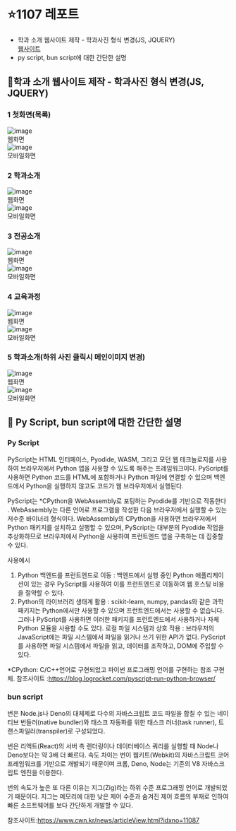 
# ⭐1107 레포트
- 학과 소개 웹사이트 제작 - 학과사진 형식 변경(JS, JQUERY) <br>
<a href="https://seungachoi0925.github.io/cordova/1107/index.html">웹사이트</a> <br>
- py script, bun script에 대한 간단한 설명

## 📑학과 소개 웹사이트 제작 - 학과사진 형식 변경(JS, JQUERY)
### 1 첫화면(목록)
![image](https://github.com/SEUNGACHOI0925/cordova/assets/112832677/31cfbd84-d352-4473-ba85-21701a8848a4) <br>웹화면<br>
![image](https://github.com/SEUNGACHOI0925/cordova/assets/112832677/58aea9a1-143f-4119-a7cb-4bc95feca099)
<br>모바일화면<br>

### 2 학과소개
![image](https://github.com/SEUNGACHOI0925/cordova/assets/112832677/ff1b7a57-697b-49ca-a050-9e5e36cf4433) <br>웹화면<br>
![image](https://github.com/SEUNGACHOI0925/cordova/assets/112832677/6164f417-af9e-474e-8027-0fcd42c0fc87)
<br>모바일화면<br>

### 3 전공소개
![image](https://github.com/SEUNGACHOI0925/cordova/assets/112832677/360110ef-e83a-4bbe-b937-a369d3f68b3a) <br>웹화면<br>
![image](https://github.com/SEUNGACHOI0925/cordova/assets/112832677/2bd6baf2-2911-4016-9028-a32ac08beadb)
<br>모바일화면<br>

### 4 교육과정
![image](https://github.com/SEUNGACHOI0925/cordova/assets/112832677/d8463d8f-25fb-4617-906d-f6c578085bf1) <br>웹화면<br>
![image](https://github.com/SEUNGACHOI0925/cordova/assets/112832677/9620ae27-5259-4d55-ae13-67feb064f86a)
<br>모바일화면<br>

### 5 학과소개(하위 사진 클릭시 메인이미지 변경)
![image](https://github.com/SEUNGACHOI0925/cordova/assets/112832677/bd1c921d-de2b-420a-9c75-938c36fdbcee)
 <br>웹화면<br>
![image](https://github.com/SEUNGACHOI0925/cordova/assets/112832677/63f48b3c-6d28-4af7-a4d3-84dd7ec189bb)
<br>모바일화면<br>

## 📜 Py Script, bun script에 대한 간단한 설명
### Py Script

PyScript는 HTML 인터페이스, Pyodide, WASM, 그리고 모던 웹 테크놀로지를 사용하여 브라우저에서 Python 앱을 사용할 수 있도록 해주는 프레임워크이다.
PyScript를 사용하면 Python 코드를 HTML에 포함하거나 Python 파일에 연결할 수 있으며 백엔드에서 Python을 실행하지 않고도 코드가 웹 브라우저에서 실행된다.

PyScript는 *CPython을 WebAssembly로 포팅하는 Pyodide를 기반으로 작동한다 . WebAssembly는 다른 언어로 프로그램을 작성한 다음 브라우저에서 실행할 수 있는 저수준 바이너리 형식이다. WebAssembly의 CPython을 사용하면 브라우저에서 Python 패키지를 설치하고 실행할 수 있으며, PyScript는 대부분의 Pyodide 작업을 추상화하므로 브라우저에서 Python을 사용하여 프런트엔드 앱을 구축하는 데 집중할 수 있다.

사용예시
 1. Python 백엔드를 프런트엔드로 이동 : 백엔드에서 실행 중인 Python 애플리케이션이 있는 경우 PyScript를 사용하여 이를 프런트엔드로 이동하여 웹 호스팅 비용을 절약할 수 있다.
 2. Python의 라이브러리 생태계 활용 : scikit-learn, numpy, pandas와 같은 과학 패키지는 Python에서만 사용할 수 있으며 프런트엔드에서는 사용할 수 없습니다. 그러나 PyScript를 사용하면 이러한 패키지를 프런트엔드에서 사용하거나 자체 Python 모듈을 사용할 수도 있다.
로컬 파일 시스템과 상호 작용 : 브라우저의 JavaScript에는 파일 시스템에서 파일을 읽거나 쓰기 위한 API가 없다. PyScript를 사용하면 파일 시스템에서 파일을 읽고, 데이터를 조작하고, DOM에 주입할 수 있다.

*CPython: C/C++언어로 구현되었고 파이썬 프로그래밍 언어를 구현하는 참조 구현체.
 참조사이트 :https://blog.logrocket.com/pyscript-run-python-browser/
 
### bun script

번은 Node.js나 Deno의 대체제로 다수의 자바스크립트 코드 파일을 합칠 수 있는 네이티브 번들러(native bundler)와 태스크 자동화를 위한 태스크 러너(task runner), 트랜스파일러(transpiler)로 구성되었다.

번은 리액트(React)의 서버 측 렌더링이나 데이터베이스 쿼리를 실행할 때 Node나 Deno보다는 약 3배 더 빠르다. 속도 차이는 번이 웹키트(Webkit)의 자바스크립트 코어 프레임워크를 기반으로 개발되기 때문이며 크롬, Deno, Node는 기존의 V8 자바스크립트 엔진을 이용한다.

번의 속도가 높은 또 다른 이유는 지그(Zig)라는 하위 수준 프로그래밍 언어로 개발되었기 때문이다. 지그는 메모리에 대한 낮은 제어 수준과 숨겨진 제어 흐름의 부재로 인하여 빠른 소프트웨어를 보다 간단하게 개발할 수 있다.

참조사이트:https://www.cwn.kr/news/articleView.html?idxno=11087
